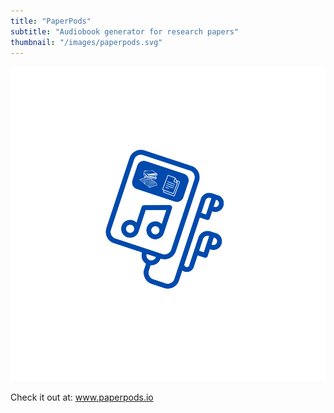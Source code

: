 ```yaml
---
title: "PaperPods"
subtitle: "Audiobook generator for research papers"
thumbnail: "/images/paperpods.svg"
---
```


![dummy image](/images/paperpods.svg)

Check it out at: www.paperpods.io
